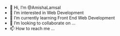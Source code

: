 - 👋 Hi, I’m @AmishaLamsal
- 👀 I’m interested in Web Development
- 🌱 I’m currently learning Front End Web Development
- 💞️ I’m looking to collaborate on ...
- 📫 How to reach me ...

<!---
AmishaLamsal/AmishaLamsal is a ✨ special ✨ repository because its `README.md` (this file) appears on your GitHub profile.
You can click the Preview link to take a look at your changes.
--->
